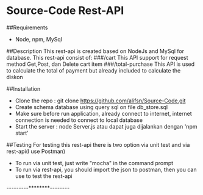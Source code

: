 # Source-Code Rest-API

##Requirements
* Node, npm, MySql

##Description
This rest-api is created based on NodeJs and MySql for database. This rest-api consist of:
###/cart
This API support for request method Get,Post, dan Delete cart item
###/total-purchase
This API is used to calculate the total of payment but already included to calculate the diskon

##Installation

* Clone the repo : git clone  https://github.com/alifsn/Source-Code.git
* Create schema database using query sql on file db_store.sql
* Make sure before run application, already connect to internet, internet connection is needed to connect to local database
* Start the server : node Server.js atau dapat juga dijalankan dengan 'npm start'

##Testing
For testing this rest-api there is two option via unit test and via rest-api(I use Postman)
- To run via unit test, just write "mocha" in the command prompt
- To run via rest-api, you should import the json to postman, then you can use to test the rest-api

---------********--------
